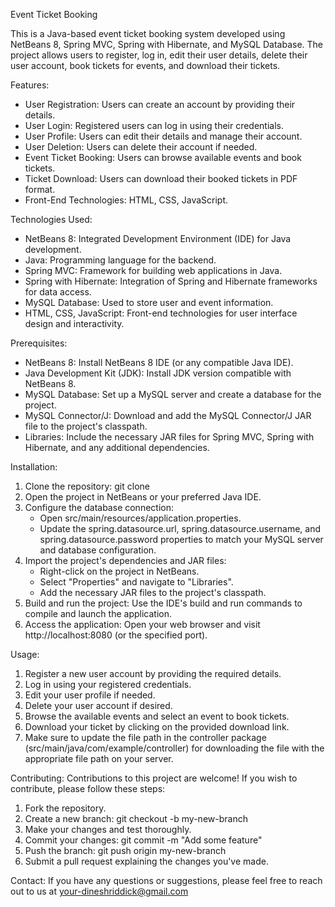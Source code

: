 

<!---
Dktechee/Dktechee is a ✨ special ✨ repository because its `README.md` (this file) appears on your GitHub profile.
You can click the Preview link to take a look at your changes.
--->
Event Ticket Booking

This is a Java-based event ticket booking system developed using NetBeans 8, Spring MVC, Spring with Hibernate, and MySQL Database. The project allows users to register, log in, edit their user details, delete their user account, book tickets for events, and download their tickets.

Features:
- User Registration: Users can create an account by providing their details.
- User Login: Registered users can log in using their credentials.
- User Profile: Users can edit their details and manage their account.
- User Deletion: Users can delete their account if needed.
- Event Ticket Booking: Users can browse available events and book tickets.
- Ticket Download: Users can download their booked tickets in PDF format.
- Front-End Technologies: HTML, CSS, JavaScript.

Technologies Used:
- NetBeans 8: Integrated Development Environment (IDE) for Java development.
- Java: Programming language for the backend.
- Spring MVC: Framework for building web applications in Java.
- Spring with Hibernate: Integration of Spring and Hibernate frameworks for data access.
- MySQL Database: Used to store user and event information.
- HTML, CSS, JavaScript: Front-end technologies for user interface design and interactivity.

Prerequisites:
- NetBeans 8: Install NetBeans 8 IDE (or any compatible Java IDE).
- Java Development Kit (JDK): Install JDK version compatible with NetBeans 8.
- MySQL Database: Set up a MySQL server and create a database for the project.
- MySQL Connector/J: Download and add the MySQL Connector/J JAR file to the project's classpath.
- Libraries: Include the necessary JAR files for Spring MVC, Spring with Hibernate, and any additional dependencies.

Installation:
1. Clone the repository: git clone <repository-url>
2. Open the project in NetBeans or your preferred Java IDE.
3. Configure the database connection:
   - Open src/main/resources/application.properties.
   - Update the spring.datasource.url, spring.datasource.username, and spring.datasource.password properties to match your MySQL server and database configuration.
4. Import the project's dependencies and JAR files:
   - Right-click on the project in NetBeans.
   - Select "Properties" and navigate to "Libraries".
   - Add the necessary JAR files to the project's classpath.
5. Build and run the project: Use the IDE's build and run commands to compile and launch the application.
6. Access the application: Open your web browser and visit http://localhost:8080 (or the specified port).

Usage:
1. Register a new user account by providing the required details.
2. Log in using your registered credentials.
3. Edit your user profile if needed.
4. Delete your user account if desired.
5. Browse the available events and select an event to book tickets.
6. Download your ticket by clicking on the provided download link.
7. Make sure to update the file path in the controller package (src/main/java/com/example/controller) for downloading the file with the appropriate file path on your server.

Contributing:
Contributions to this project are welcome! If you wish to contribute, please follow these steps:
1. Fork the repository.
2. Create a new branch: git checkout -b my-new-branch
3. Make your changes and test thoroughly.
4. Commit your changes: git commit -m "Add some feature"
5. Push the branch: git push origin my-new-branch
6. Submit a pull request explaining the changes you've made.

Contact:
If you have any questions or suggestions, please feel free to reach out to us at your-dineshriddick@gmail.com


